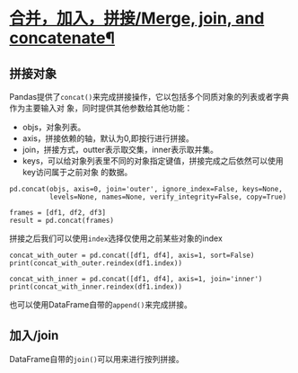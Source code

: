 # [合并，加入，拼接/Merge, join, and concatenate¶](https://pandas.pydata.org/pandas-docs/stable/user_guide/merging.html)

## 拼接对象

Pandas提供了`concat()`来完成拼接操作，它以包括多个同质对象的列表或者字典作为主要输入对
象，同时提供其他参数给其他功能：

- objs，对象列表。
- axis，拼接依赖的轴，默认为0,即按行进行拼接。
- join，拼接方式，outter表示取交集，inner表示取并集。
- keys，可以给对象列表里不同的对象指定键值，拼接完成之后依然可以使用key访问属于之前对象
的数据。

```
pd.concat(objs, axis=0, join='outer', ignore_index=False, keys=None,
          levels=None, names=None, verify_integrity=False, copy=True)

frames = [df1, df2, df3]
result = pd.concat(frames)
```

拼接之后我们可以使用`index`选择仅使用之前某些对象的index

```
concat_with_outer = pd.concat([df1, df4], axis=1, sort=False)
print(concat_with_outer.reindex(df1.index))

concat_with_inner = pd.concat([df1, df4], axis=1, join='inner')
print(concat_with_inner.reindex(df1.index))
```

也可以使用DataFrame自带的`append()`来完成拼接。

## 加入/join

DataFrame自带的`join()`可以用来进行按列拼接。
